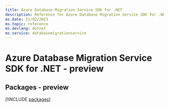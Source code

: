 ```yaml
---
title: Azure Database Migration Service SDK for .NET
description: Reference for Azure Database Migration Service SDK for .NET
ms.date: 11/02/2023
ms.topic: reference
ms.devlang: dotnet
ms.service: databasemigrationservice
---
```

# Azure Database Migration Service SDK for .NET - preview
## Packages - preview
[!INCLUDE [packages](database-migration-service-index.md)]